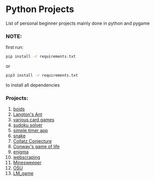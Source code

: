 # Python Projects

List of personal beginner projects mainly done in python and pygame

### NOTE:
first run:  
```bash
pip install -r requirements.txt
```
or  
```bash
pip3 install -r requirements.txt
```
to install all dependencies


### Projects:
1. [boids](./birbs)
2. [Langton's Ant](./Langtons_ant/)
3. [various card games](small_cardgames/)
4. [sudoku solver](./sudoku/)
5. [simple timer app](./timer/)
6. [snake](snake/)
7. [Collatz Conjecture](Collatz_Conjecture/)
8. [Conway's game of life](Conways_game_of_life/)
9. [enigma](enigma/)
10. [webscraping](webscraping/)
11. [Minesweeper](Mine_Sweeper/)
12. [OSU](osu_files/)
13. [LM_game](LM_game/)
